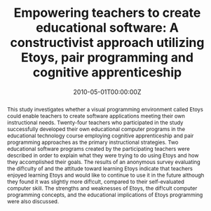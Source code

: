 ---
abstract: This study investigates whether a visual programming environment called Etoys could enable teachers to create software applications meeting their own instructional needs. Twenty-four teachers who participated in the study successfully developed their own educational computer programs in the educational technology course employing cognitive apprenticeship and pair programming approaches as the primary instructional strategies. Two educational software programs created by the participating teachers were described in order to explain what they were trying to do using Etoys and how they accomplished their goals. The results of an anonymous survey evaluating the dif!culty of and the attitude toward learning Etoys indicate that teachers enjoyed learning Etoys and would like to continue to use it in the future although they found it was slightly more dif!cult, compared to their self-evaluated computer skill. The strengths and weaknesses of Etoys, the dif!cult computer programming concepts, and the educational implications of Etoys programming were also discussed.
authors: 
- admin
date: "2010-05-01T00:00:00Z"
doi: doi:10.1016/j.compedu.2010.09.018
featured: false
projects: []
publication: 'Computers & Education'
publication_short: ""
publication_types:
- "2"
publishDate: "2010-05-01T00:00:00Z"
tags:
- Interactive learning environment
- Computer programming
- Computational thinking
- Media in education
title: "Empowering teachers to create educational software: A constructivist approach utilizing Etoys, pair programming and cognitive apprenticeship"
---